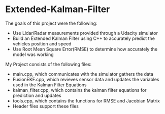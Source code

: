 [//]: # (Image References)

[image1]: ./Output_Images/Nvidia_Behavioral_Cloning_Architecture.png "Architecture"
[image2]: ./Output_Images/track1.png "Track1"

# Extended-Kalman-Filter
The goals of this project were the following:
* Use Lidar/Radar measurements provided through a Udacity simulator
* Build an Extended Kalman Filter using C++ to accurately predict the vehicles position and speed
* Use Root Mean Square Error(RMSE) to determine how accurately the model was working 

My Project consists of the following files:
* main.cpp, which communicates with the simulator gathers the data
* FusionEKF.cpp, which revieves sensor data and updates the variables used in the Kalman Filter Equations
* kalman_filter.cpp, which contains the kalman filter equations for prediction and updates
* tools.cpp, which contains the functions for RMSE and Jacobian Matrix
* Header files support these files


